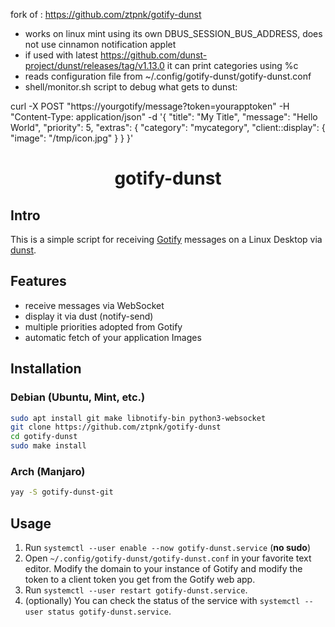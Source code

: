 fork of : https://github.com/ztpnk/gotify-dunst

- works on linux mint using its own DBUS_SESSION_BUS_ADDRESS, does not use
cinnamon notification applet
- if used with latest https://github.com/dunst-project/dunst/releases/tag/v1.13.0
it can print categories using %c
- reads configuration file from ~/.config/gotify-dunst/gotify-dunst.conf
- shell/monitor.sh script to debug what gets to dunst:

curl -X POST "https://yourgotify/message?token=yourapptoken"     -H "Content-Type: application/json"     -d '{
"title": "My Title",
"message": "Hello World",
"priority": 5,
"extras": {
"category": "mycategory",
"client::display": {
"image": "/tmp/icon.jpg"
}
}
}'



<h1 align="center">gotify-dunst</h1>

## Intro

This is a simple script for receiving [Gotify](https://github.com/gotify/server) messages on a Linux Desktop via [dunst](https://dunst-project.org/).

## Features

* receive messages via WebSocket
* display it via dust (notify-send)
* multiple priorities adopted from Gotify
* automatic fetch of your application Images

## Installation

### Debian (Ubuntu, Mint, etc.)

```bash
sudo apt install git make libnotify-bin python3-websocket
git clone https://github.com/ztpnk/gotify-dunst
cd gotify-dunst
sudo make install
```

### Arch (Manjaro)

```bash
yay -S gotify-dunst-git
```

## Usage

1. Run `systemctl --user enable --now gotify-dunst.service` (**no sudo**)
2. Open `~/.config/gotify-dunst/gotify-dunst.conf` in your favorite text editor. Modify the domain to your instance of Gotify and modify the token to a client token you get from the Gotify web app.
3. Run `systemctl --user restart gotify-dunst.service`.
4. (optionally) You can check the status of the service with `systemctl --user status gotify-dunst.service`.
